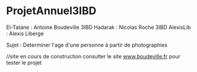 # ProjetAnnuel3IBD
El-Tatane : Antoine Boudeville 3IBD
Hadarak : Nicolas Roche 3IBD
AlexisLib : Alexis Liberge

Sujet : Determiner l'age d'une personne à partir de photographies

//site en cours de construction
consulter le site www.boudeville.fr pour tester le projet
